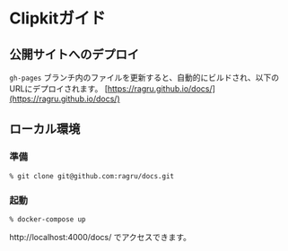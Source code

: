 # Clipkitガイド

## 公開サイトへのデプロイ

`gh-pages` ブランチ内のファイルを更新すると、自動的にビルドされ、以下のURLにデプロイされます。
[https://ragru.github.io/docs/](https://ragru.github.io/docs/)

## ローカル環境

### 準備

```
% git clone git@github.com:ragru/docs.git
```

### 起動

```
% docker-compose up
```

http://localhost:4000/docs/ でアクセスできます。
